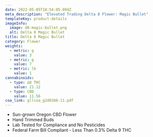 ```yaml
---
date: 2022-05-05T18:54:05.094Z
meta_description: "Elevated Trading Delta 8 Flower: Magic Bullet"
templateKey: product-details
imageInfo:
  image: d8-magic-bullet.png
  alt: Delta 8 Magic Bullet
title: Delta 8 Magic Bullet
category: Flower
weights:
  - metric: g
    value: 3
  - metric: g
    value: 7
  - metric: lb
    value: 1
cannabinoids:
  - type: ∆8 THC
    value: 21.12
  - type: CBD
    value: 11.56
coa_link: gllcoa_g2d0386-11.pdf
---
```



* Sun-grown Oregon CBD Flower
* Hand Trimmed Buds
* Lab Tested for Compliance and No Pesticides
* Federal Farm Bill Compliant - Less Than 0.3% Delta 9 THC